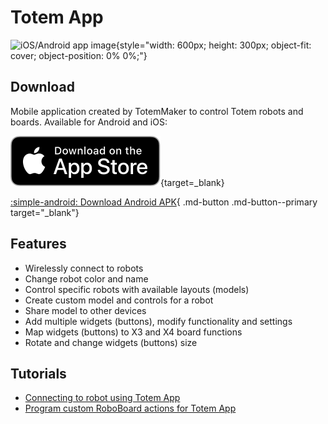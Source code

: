 # Totem App

![iOS/Android app image](https://totemmaker.net/wp-content/uploads/2021/11/app_connect_0.jpg){style="width: 600px; height: 300px; object-fit: cover; object-position: 0% 0%;"}

## Download

Mobile application created by TotemMaker to control Totem robots and boards. Available for Android and iOS:  

[![Get on App Store](../../assets/images/get-on-app-store-badge.svg)](https://itunes.apple.com/us/app/totemmaker/id1440494243?ls=1&amp;mt=8){target=_blank}

[:simple-android: Download Android APK](../../assets/files/TotemApp_v1.56.apk){ .md-button .md-button--primary target="_blank"}

## Features

* Wirelessly connect to robots
* Change robot color and name
* Control specific robots with available layouts (models)
* Create custom model and controls for a robot
* Share model to other devices
* Add multiple widgets (buttons), modify functionality and settings
* Map widgets (buttons) to X3 and X4 board functions
* Rotate and change widgets (buttons) size

## Tutorials

* [Connecting to robot using Totem App](control-robot.md)  
* [Program custom RoboBoard actions for Totem App](custom-function.md)  

